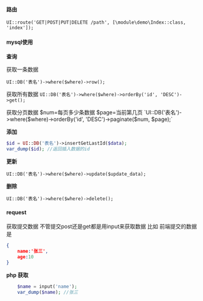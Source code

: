 #### 路由
`UI::route('GET|POST|PUT|DELETE /path', [\module\demo\Index::class, 'index']);`

#### mysql使用

**查询**

获取一条数据

`UI::DB('表名')->where($where)->row();`

获取所有数据
`UI::DB('表名')->where($where)->orderBy('id', 'DESC')->get();`

获取分页数据 $num=每页多少条数据 $page=当前第几页
`UI::DB('表名')->where($where)->orderBy('id', 'DESC')->paginate($num, $page);`

**添加**

```php
$id = UI::DB('表名')->insertGetLastId($data);
var_dump($id); //返回插入数据的id
```

**更新**

`UI::DB('表名')->where($where)->update($update_data);`

**删除**

`UI::DB('表名')->where($where)->delete();`

####  request

获取提交数据
不管提交post还是get都是用input来获取数据
比如 前端提交的数据是
```json
{
    name:'张三',
    age:10
}
```

**php 获取**
```php
    $name = input('name');
    var_dump($name); //张三

```

